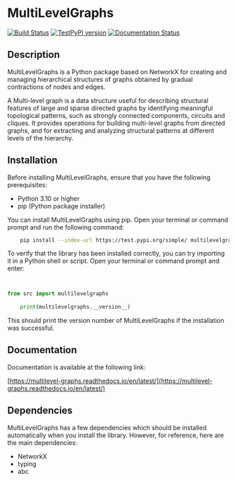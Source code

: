 # MultiLevelGraphs

[![Build Status](https://github.com/lorenzo-lupi/multilevel_graphs/actions/workflows/publish.yml/badge.svg)](https://github.com/lorenzo-lupi/multilevel_graphs/actions)
[![TestPyPI version](https://img.shields.io/badge/test%20pypi-v0.1.0-blue)](https://test.pypi.org/project/multilevelgraphs/)
[![Documentation Status](https://readthedocs.org/projects/multilevel-graphs/badge/?version=latest)](https://multilevel-graphs.readthedocs.io/en/latest/?badge=latest)

## Description

MultiLevelGraphs is a Python package based on NetworkX for creating and managing hierarchical structures of graphs
obtained by gradual contractions of nodes and edges.

A Multi-level graph is a data structure useful for describing structural features of large and sparse directed graphs
by identifying meaningful topological patterns, such as strongly connected components, circuits and cliques.
It provides operations for building multi-level graphs from directed graphs, and for extracting and analyzing
structural patterns at different levels of the hierarchy.

## Installation

Before installing MultiLevelGraphs, ensure that you have the following prerequisites:

- Python 3.10 or higher
- pip (Python package installer)

You can install MultiLevelGraphs using pip. Open your terminal or command prompt and run the following command:

```bash
    pip install --index-url https://test.pypi.org/simple/ multilevelgraphs
```

To verify that the library has been installed correctly, you can try importing it in a Python shell or script.
Open your terminal or command prompt and enter:

```python


from src import multilevelgraphs
    
    print(multilevelgraphs.__version__)
```

This should print the version number of MultiLevelGraphs if the installation was successful.


## Documentation
Documentation is available at the following link:

[https://multilevel-graphs.readthedocs.io/en/latest/](https://multilevel-graphs.readthedocs.io/en/latest/)

Dependencies
------------

MultiLevelGraphs has a few dependencies which should be installed automatically when you install the library.
However, for reference, here are the main dependencies:

- NetworkX
- typing
- abc
